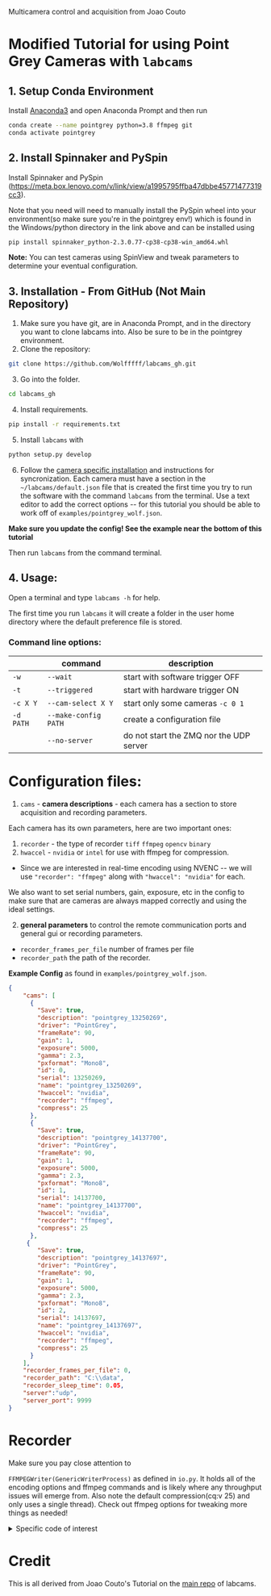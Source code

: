 

Multicamera control and acquisition from Joao Couto

# Modified Tutorial for using Point Grey Cameras with `labcams`

## 1. Setup Conda Environment

Install [Anaconda3](https://conda.io/anaconda.html) and open Anaconda Prompt and then run

```bash
conda create --name pointgrey python=3.8 ffmpeg git
conda activate pointgrey
```

## 2. Install Spinnaker and PySpin
Install Spinnaker and PySpin (https://meta.box.lenovo.com/v/link/view/a1995795ffba47dbbe45771477319cc3).

Note that you need will need to manually install the PySpin wheel into your environment(so make sure you're in the pointgrey env!) which is found in the Windows/python directory in the link above and can be installed using

```bash
pip install spinnaker_python-2.3.0.77-cp38-cp38-win_amd64.whl
```

**Note:** You can test cameras using SpinView and tweak parameters to determine your eventual configuration.

## 3. Installation - From GitHub (Not Main Repository)

1. Make sure you have git, are in Anaconda Prompt, and in the directory you want to clone labcams into. Also be sure to be in the pointgrey environment.
2. Clone the repository: 
```bash
git clone https://github.com/Wolfffff/labcams_gh.git
```
3. Go into the folder.
```bash
cd labcams_gh
```

4. Install requirements.
```bash
pip install -r requirements.txt
```
5. Install `labcams` with 
```bash
python setup.py develop
```
6. Follow the [camera specific installation](./camera_instructions.md) and instructions for syncronization. Each camera must have a section in the `~/labcams/default.json` file that is created the first time you try to run the software with the command `labcams` from the terminal. Use a text editor to add the correct options -- for this tutorial you should be able to work off of `examples/pointgrey_wolf.json`.

**Make sure you update the config! See the example near the bottom of this tutorial**

Then run `labcams` from the command terminal.

## 4. Usage:

Open a terminal and type ``labcams -h`` for help.

The first time you run ``labcams`` it will create a folder in the user home directory where the default preference file is stored.

### Command line options:

|       |  command     | description |
|-------|--------------|-------------|
| ``-w``| ``--wait``   | start with software trigger OFF |
| ``-t``| ``--triggered`` |  start with hardware trigger ON |
| ``-c X Y`` | ``--cam-select X Y``     |  start only some cameras ``-c 0 1`` |
| ``-d PATH`` | ``--make-config PATH``  |  create a configuration file |
| | ``--no-server`` | do not start the ZMQ nor the UDP server |


# Configuration files:

1. ``cams`` - **camera descriptions** - each camera has a section to store acquisition and recording parameters.

Each camera has its own parameters, here are two important ones:

1. `recorder` - the type of recorder `tiff` `ffmpeg` `opencv` `binary`
2. `hwaccel` - `nvidia` or `intel` for use with ffmpeg for compression.
* Since we are interested in real-time encoding using NVENC -- we will use `"recorder": "ffmpeg"` along with `"hwaccel": "nvidia"` for each.

We also want to set serial numbers, gain, exposure, etc in the config to make sure that are cameras are always mapped correctly and using the ideal settings. 


2. **general parameters** to control the remote communication ports and general gui or recording parameters.

 * `recorder_frames_per_file` number of frames per file
 * `recorder_path` the path of the recorder.

**Example Config** as found in `examples/pointgrey_wolf.json`.

```json
{
    "cams": [
      {
        "Save": true,
        "description": "pointgrey_13250269",
        "driver": "PointGrey",
        "frameRate": 90,
        "gain": 1,
        "exposure": 5000,
        "gamma": 2.3,
        "pxformat": "Mono8",
        "id": 0,
        "serial": 13250269,
        "name": "pointgrey_13250269",
        "hwaccel": "nvidia",
        "recorder": "ffmpeg",
        "compress": 25
      },
      {
        "Save": true,
        "description": "pointgrey_14137700",
        "driver": "PointGrey",
        "frameRate": 90,
        "gain": 1,
        "exposure": 5000,
        "gamma": 2.3,
        "pxformat": "Mono8",
        "id": 1,
        "serial": 14137700,
        "name": "pointgrey_14137700",
        "hwaccel": "nvidia",
        "recorder": "ffmpeg",
        "compress": 25
      },
     {
        "Save": true,
        "description": "pointgrey_14137697",
        "driver": "PointGrey",
        "frameRate": 90,
        "gain": 1,
        "exposure": 5000,
        "gamma": 2.3,
        "pxformat": "Mono8",
        "id": 2,
        "serial": 14137697,
        "name": "pointgrey_14137697",
        "hwaccel": "nvidia",
        "recorder": "ffmpeg",
        "compress": 25
      }
    ],
    "recorder_frames_per_file": 0,
    "recorder_path": "C:\\data",
    "recorder_sleep_time": 0.05,
    "server":"udp",
    "server_port": 9999
}
```

# Recorder

Make sure you pay close attention to

`FFMPEGWriter(GenericWriterProcess)` as defined in `io.py`. It holds all of the encoding options and ffmpeg commands and is likely where any throughput issues will emerge from. Also note the default compression(cq:v 25) and only uses a single thread). Check out ffmpeg options for tweaking more things as needed!

<details><summary>Specific code of interest</summary>
<p>

```python
            elif hwaccel == 'nvidia':
                if self.compression == 0:
                    display('Using compression 25 for the NVIDIA encoder')
                    self.compression = 25
                self.doutputs = {'-vcodec':'h264_nvenc',
                                 '-pix_fmt':'yuv420p',
                                 '-cq:v':str(self.compression),
                                 '-threads':str(1),
                                 '-preset':'slow'}
```

</p>
</details>


# Credit

This is all derived from Joao Couto's Tutorial on the  [main repo](https://bitbucket.org/jpcouto/labcams/src/master/) of labcams.